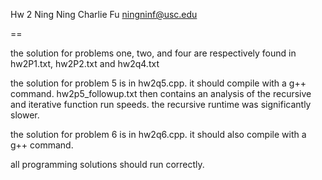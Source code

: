 Hw 2
Ning Ning Charlie Fu
ningninf@usc.edu

==

the solution for problems one, two, and four are respectively found in hw2P1.txt, hw2P2.txt and hw2q4.txt

the solution for problem 5 is in hw2q5.cpp. it should compile with a g++ command. hw2p5_followup.txt then contains an analysis of the recursive and iterative function run speeds. the recursive runtime was significantly slower.

the solution for problem 6 is in hw2q6.cpp. it should also compile with a g++ command.

all programming solutions should run correctly.
